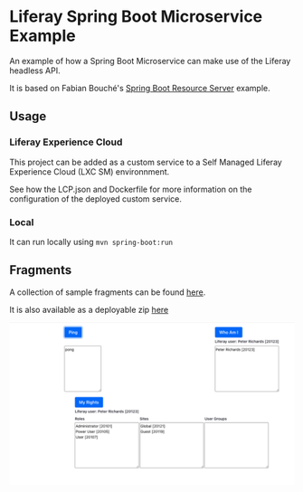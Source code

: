 # Liferay Spring Boot Microservice Example
An example of how a Spring Boot Microservice can make use of the Liferay headless API.

It is based on Fabian Bouché's [Spring Boot Resource Server](https://github.com/fabian-bouche-liferay/spring-boot-sample) example.

## Usage
### Liferay Experience Cloud
This project can be added as a custom service to a Self Managed Liferay Experience Cloud (LXC SM) environnment.

See how the LCP.json and Dockerfile for more information on the configuration of the deployed custom service.

### Local
It can run locally using `mvn spring-boot:run `

## Fragments
A collection of sample fragments can be found [here](https://github.com/peterrichards-lr/liferay-fragments/tree/main/user-account).

It is also available as a deployable zip [here](/assets/user-account-fragments.zip)

![Sample fragments](images/fragments-screenshot.png)